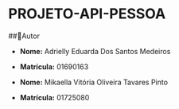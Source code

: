 # PROJETO-API-PESSOA

##👤Autor

- **Nome:** Adrielly Eduarda Dos Santos Medeiros 
- **Matrícula:** 01690163

- **Nome:** Mikaella Vitória Oliveira Tavares Pinto 
- **Matrícula:** 01725080




